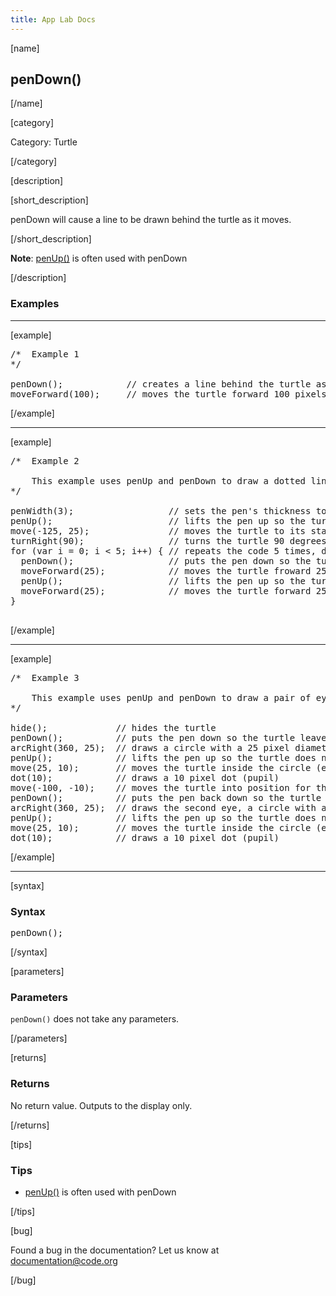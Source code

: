 ```yaml
---
title: App Lab Docs
---
```


[name]

## penDown()

[/name]


[category]

Category: Turtle

[/category]

[description]

[short_description]

penDown will cause a line to be drawn behind the turtle as it moves.

[/short_description]

**Note**: [penUp()](/applab/docs/penUp) is often used with penDown

[/description]

### Examples
____________________________________________________

[example]

<pre>
/*  Example 1
*/

penDown();            // creates a line behind the turtle as it moves
moveForward(100);     // moves the turtle forward 100 pixels
</pre>

[/example]

____________________________________________________

[example]

<pre>
/*  Example 2

    This example uses penUp and penDown to draw a dotted line
*/

penWidth(3);                  // sets the pen's thickness to 3 pixels
penUp();                      // lifts the pen up so the turtle does not leave a line behind it as it moves
move(-125, 25);               // moves the turtle to its starting location
turnRight(90);                // turns the turtle 90 degrees so that it is facing to the right
for (var i = 0; i < 5; i++) { // repeats the code 5 times, drawing 5 lines separated by white space
  penDown();                  // puts the pen down so the turtle leaves a line behind it as it moves
  moveForward(25);            // moves the turtle froward 25 pixels
  penUp();                    // lifts the pen up so the turtle does not leave a line behind it as it moves
  moveForward(25);            // moves the turtle forward 25 pixels
}

</pre>

[/example]

____________________________________________________

[example]

<pre>
/*  Example 3

    This example uses penUp and penDown to draw a pair of eyes
*/

hide();             // hides the turtle
penDown();          // puts the pen down so the turtle leaves a line behind it as it moves
arcRight(360, 25);  // draws a circle with a 25 pixel diameter (eye)
penUp();            // lifts the pen up so the turtle does not leave a line behind it as it moves
move(25, 10);       // moves the turtle inside the circle (eye)
dot(10);            // draws a 10 pixel dot (pupil)
move(-100, -10);    // moves the turtle into position for the second eye
penDown();          // puts the pen back down so the turtle leaves a line behind it as it moves
arcRight(360, 25);  // draws the second eye, a circle with a 25 pixel diameter
penUp();            // lifts the pen up so the turtle does not leave a line behind it as it moves
move(25, 10);       // moves the turtle inside the circle (eye)
dot(10);            // draws a 10 pixel dot (pupil)
</pre>


[/example]
____________________________________________________

[syntax]

### Syntax
<pre>
penDown();
</pre>

[/syntax]

[parameters]

### Parameters
`penDown()` does not take any parameters.

[/parameters]

[returns]

### Returns
No return value. Outputs to the display only.

[/returns]

[tips]

### Tips
- [penUp()](/applab/docs/penUp) is often used with penDown

[/tips]

[bug]

Found a bug in the documentation? Let us know at documentation@code.org

[/bug]
